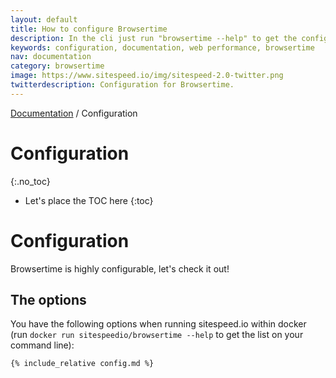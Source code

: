 ```yaml
---
layout: default
title: How to configure Browsertime
description: In the cli just run "browsertime --help" to get the configuration options.
keywords: configuration, documentation, web performance, browsertime
nav: documentation
category: browsertime
image: https://www.sitespeed.io/img/sitespeed-2.0-twitter.png
twitterdescription: Configuration for Browsertime.
---
```

[Documentation]({{site.baseurl}}/documentation/browsertime/) / Configuration

# Configuration
{:.no_toc}

* Let's place the TOC here
{:toc}

# Configuration
Browsertime is highly configurable, let's check it out!

## The options
You have the following options when running sitespeed.io within docker (run <code>docker run sitespeedio/browsertime --help</code> to get the list on your command line):

~~~help
{% include_relative config.md %}
~~~
